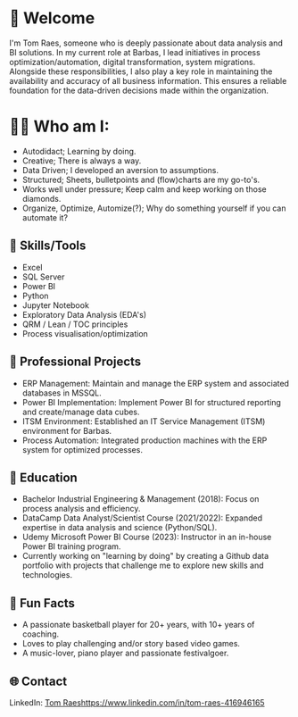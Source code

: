 # 👋 Welcome
I'm Tom Raes, someone who is deeply passionate about data analysis and BI solutions. In my current role at Barbas, I lead initiatives in process optimization/automation, digital transformation, system migrations. Alongside these responsibilities, I also play a key role in maintaining the availability and accuracy of all business information. This ensures a reliable foundation for the data-driven decisions made within the organization.

#  🙋‍♂️ Who am I:
- Autodidact; Learning by doing.
- Creative; There is always a way.
- Data Driven; I developed an aversion to assumptions.
- Structured; Sheets, bulletpoints and (flow)charts are my go-to's.
- Works well under pressure; Keep calm and keep working on those diamonds.
- Organize, Optimize, Automize(?); Why do something yourself if you can automate it?

## 🔧 Skills/Tools
- Excel
- SQL Server
- Power BI
- Python
- Jupyter Notebook
- Exploratory Data Analysis (EDA's)
- QRM / Lean / TOC principles
- Process visualisation/optimization

## 💼 Professional Projects
- ERP Management: Maintain and manage the ERP system and associated databases in MSSQL.
- Power BI Implementation: Implement Power BI for structured reporting and create/manage data cubes.
- ITSM Environment: Established an IT Service Management (ITSM) environment for Barbas.
- Process Automation: Integrated production machines with the ERP system for optimized processes.

## 🌱 Education
- Bachelor Industrial Engineering & Management (2018): Focus on process analysis and efficiency.
- DataCamp Data Analyst/Scientist Course (2021/2022): Expanded expertise in data analysis and science (Python/SQL).
- Udemy Microsoft Power BI Course (2023): Instructor in an in-house Power BI training program.
- Currently working on "learning by doing" by creating a Github data portfolio with projects that challenge me to explore new skills and technologies.

## 🏀 Fun Facts
 - A passionate basketball player for 20+ years, with 10+ years of coaching.
 - Loves to play challenging and/or story based video games.
 - A music-lover, piano player and passionate festivalgoer.
 
## 🌐 Contact
LinkedIn: [Tom Raes](https://www.linkedin.com/in/tom-raes-416946165/)https://www.linkedin.com/in/tom-raes-416946165
